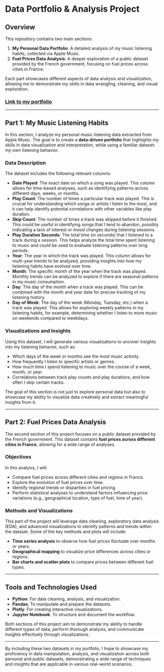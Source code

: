 # Data Portfolio & Analysis Project

## Overview

This repository contains two main sections:

1. **My Personal Data Portfolio**: A detailed analysis of my music listening habits, collected via Apple Music.
2. **Fuel Prices Data Analysis**: A deeper exploration of a public dataset provided by the French government, focusing on fuel prices across cities in France.

Each part showcases different aspects of data analysis and visualization, allowing me to demonstrate my skills in data wrangling, cleaning, and visual exploration.

### [Link to my portfolio](https://port-folio-joris-larmaillard-noiren.streamlit.app)

---

## Part 1: My Music Listening Habits

In this section, I analyze my personal music listening data extracted from Apple Music. The goal is to create a **data-driven portfolio** that highlights my skills in data visualization and interpretation, while using a familiar dataset: my own listening behavior.

### Data Description

The dataset includes the following relevant columns:

- **Date Played**: The exact date on which a song was played. This column allows for time-based analyses, such as identifying patterns across different days, weeks, or months.
- **Play Count**: The number of times a particular track was played. This is crucial for understanding which songs or artists I listen to the most, and it can help identify potential correlations with other variables like play duration.
- **Skip Count**: The number of times a track was skipped before it finished. This could be useful in identifying songs that I tend to abandon, possibly indicating a lack of interest or mood changes during listening sessions.
- **Play Duration Seconds**: The total time (in seconds) that I listened to a track during a session. This helps analyze the total time spent listening to music and could be used to evaluate listening patterns over long periods.
- **Year**: The year in which the track was played. This column allows for multi-year trends to be analyzed, providing insights into how my listening habits have evolved over time.
- **Month**: The specific month of the year when the track was played. Monthly trends can be analyzed to explore if there are seasonal patterns in my music consumption.
- **Day**: The day of the month when a track was played. This can be combined with the month and year data for precise tracking of my listening history.
- **Day of Week**: The day of the week (Monday, Tuesday, etc.) when a track was played. This allows for exploring weekly patterns in my listening habits, for example, determining whether I listen to more music on weekends compared to weekdays.

### Visualizations and Insights

Using this dataset, I will generate various visualizations to uncover insights into my listening behavior, such as:

- Which days of the week or months see the most music activity.
- How frequently I listen to specific artists or genres.
- How much time I spend listening to music over the course of a week, month, or year.
- Correlations between track play counts and play durations, and how often I skip certain tracks.

The goal of this section is not just to explore personal data but also to showcase my ability to visualize data creatively and extract meaningful insights from it.

---

## Part 2: Fuel Prices Data Analysis

The second section of this project focuses on a public dataset provided by the French government. This dataset contains **fuel prices across different cities in France**, allowing for a wide range of analyses.

### Objectives

In this analysis, I will:

- Compare fuel prices across different cities and regions in France.
- Explore the evolution of fuel prices over time.
- Identify regional trends or disparities in fuel pricing.
- Perform statistical analyses to understand factors influencing price variations (e.g., geographical location, type of fuel, time of year).

### Methods and Visualizations

This part of the project will leverage data cleaning, exploratory data analysis (EDA), and advanced visualizations to identify patterns and trends within the dataset. Some of the key methods and plots will include:

- **Time series analysis** to observe how fuel prices fluctuate over months or years.
- **Geographical mapping** to visualize price differences across cities or regions.
- **Bar charts and scatter plots** to compare prices between different fuel types.

---

## Tools and Technologies Used

- **Python**: For data cleaning, analysis, and visualization.
- **Pandas**: To manipulate and prepare the datasets.
- **Plotly**: For creating interactive visualizations.
- **Jupyter Notebook**: To structure and document the workflow.

Both sections of this project aim to demonstrate my ability to handle different types of data, perform thorough analysis, and communicate insights effectively through visualizations.

---

By including these two datasets in my portfolio, I hope to showcase my proficiency in data manipulation, analysis, and visualization across both personal and public datasets, demonstrating a wide range of techniques and insights that are applicable in various real-world scenarios.